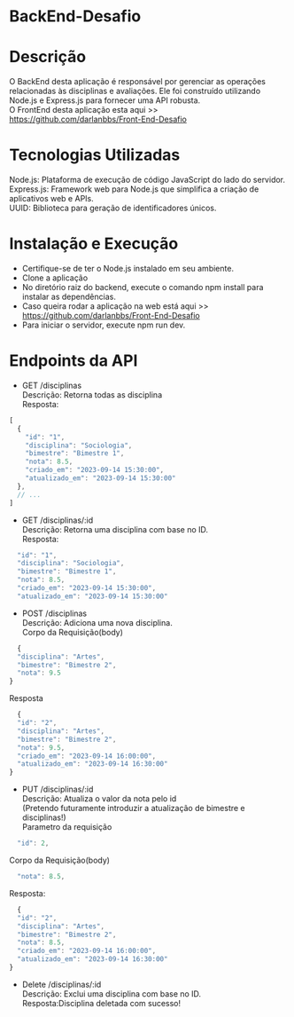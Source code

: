 # BackEnd-Desafio

# Descrição

O BackEnd desta aplicação é responsável por gerenciar as operações relacionadas às disciplinas e avaliações. Ele foi construído utilizando Node.js e Express.js para fornecer uma API robusta.<br>
O FrontEnd desta aplicação esta aqui >> https://github.com/darlanbbs/Front-End-Desafio
# Tecnologias Utilizadas

Node.js: Plataforma de execução de código JavaScript do lado do servidor.<br>
Express.js: Framework web para Node.js que simplifica a criação de aplicativos web e APIs.<br>
UUID: Biblioteca para geração de identificadores únicos.<br>

# Instalação e Execução
- Certifique-se de ter o Node.js instalado em seu ambiente.
- Clone a aplicação
- No diretório raiz do backend, execute o comando npm install para instalar as dependências.
- Caso queira rodar a aplicação na web está aqui >> https://github.com/darlanbbs/Front-End-Desafio
- Para iniciar o servidor, execute npm run dev.

# Endpoints da API
  - GET /disciplinas<br>
Descrição: Retorna todas as disciplina<br>
Resposta:
```js
[
  {
    "id": "1",
    "disciplina": "Sociologia",
    "bimestre": "Bimestre 1",
    "nota": 8.5,
    "criado_em": "2023-09-14 15:30:00",
    "atualizado_em": "2023-09-14 15:30:00"
  },
  // ...
]
```

- GET /disciplinas/:id<br>
 Descrição: Retorna uma disciplina com base no ID.<br>
Resposta:
```js
  "id": "1",
  "disciplina": "Sociologia",
  "bimestre": "Bimestre 1",
  "nota": 8.5,
  "criado_em": "2023-09-14 15:30:00",
  "atualizado_em": "2023-09-14 15:30:00"
```

- POST /disciplinas<br>
  Descrição: Adiciona uma nova disciplina.<br>
  Corpo da Requisição(body)<br>
```js
  {
  "disciplina": "Artes",
  "bimestre": "Bimestre 2",
  "nota": 9.5
}
```
Resposta
```js
  {
  "id": "2",
  "disciplina": "Artes",
  "bimestre": "Bimestre 2",
  "nota": 9.5,
  "criado_em": "2023-09-14 16:00:00",
  "atualizado_em": "2023-09-14 16:30:00"
}
```

- PUT /disciplinas/:id<br>
 Descrição: Atualiza o valor da nota pelo id<br>
 (Pretendo futuramente introduzir a atualização de bimestre e disciplinas!)<br>
   Parametro da requisição<br>
```js
  "id": 2,
```
  Corpo da Requisição(body)<br>
```js
  "nota": 8.5,
```
Resposta:
```js
  {
  "id": "2",
  "disciplina": "Artes",
  "bimestre": "Bimestre 2",
  "nota": 8.5,
  "criado_em": "2023-09-14 16:00:00",
  "atualizado_em": "2023-09-14 16:30:00"
}
```


- Delete /disciplinas/:id<br>
 Descrição: Exclui uma disciplina com base no ID.<br>
Resposta:Disciplina deletada com sucesso!

